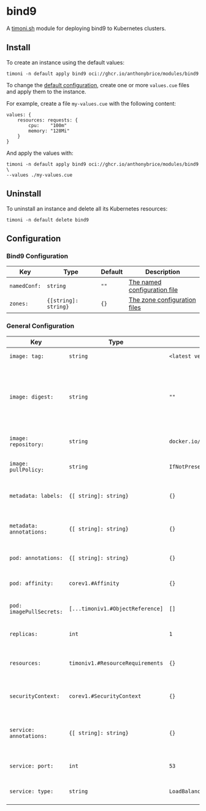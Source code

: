 # bind9

A [timoni.sh](http://timoni.sh) module for deploying bind9 to Kubernetes clusters.

## Install

To create an instance using the default values:

```shell
timoni -n default apply bind9 oci://ghcr.io/anthonybrice/modules/bind9
```

To change the [default configuration](#configuration),
create one or more `values.cue` files and apply them to the instance.

For example, create a file `my-values.cue` with the following content:

```cue
values: {
	resources: requests: {
		cpu:    "100m"
		memory: "128Mi"
	}
}
```

And apply the values with:

```shell
timoni -n default apply bind9 oci://ghcr.io/anthonybrice/modules/bind9 \
--values ./my-values.cue
```

## Uninstall

To uninstall an instance and delete all its Kubernetes resources:

```shell
timoni -n default delete bind9
```

## Configuration

### Bind9 Configuration

| Key          | Type                 | Default | Description                                                                                                |
| ------------ | -------------------- | ------- | ---------------------------------------------------------------------------------------------------------- |
| `namedConf:` | `string`             | `""`    | [The named configuration file](https://bind9.readthedocs.io/en/v9.20.4/chapter3.html#named-conf-base-file) |
| `zones:`     | `{[string]: string}` | `{}`    | [The zone configuration files](https://bind9.readthedocs.io/en/v9.20.4/chapter3.html#example-com-base-zone-file) |

### General Configuration

| Key                      | Type                             | Default                                     | Description                                                                                                                                  |
| ------------------------ | -------------------------------- | ------------------------------------------- | -------------------------------------------------------------------------------------------------------------------------------------------- |
| `image: tag:`            | `string`                         | `<latest version>`                          | Container image tag                                                                                                                          |
| `image: digest:`         | `string`                         | `""`                                        | Container image digest, takes precedence over `tag` when specified                                                                           |
| `image: repository:`     | `string`                         | `docker.io/internetsystemsconsortium/bind9` | Container image repository                                                                                                                   |
| `image: pullPolicy:`     | `string`                         | `IfNotPresent`                              | [Kubernetes image pull policy](https://kubernetes.io/docs/concepts/containers/images/#image-pull-policy)                                     |
| `metadata: labels:`      | `{[ string]: string}`            | `{}`                                        | Common labels for all resources                                                                                                              |
| `metadata: annotations:` | `{[ string]: string}`            | `{}`                                        | Common annotations for all resources                                                                                                         |
| `pod: annotations:`      | `{[ string]: string}`            | `{}`                                        | Annotations applied to pods                                                                                                                  |
| `pod: affinity:`         | `corev1.#Affinity`               | `{}`                                        | [Kubernetes affinity and anti-affinity](https://kubernetes.io/docs/concepts/scheduling-eviction/assign-pod-node/#affinity-and-anti-affinity) |
| `pod: imagePullSecrets:` | `[...timoniv1.#ObjectReference]` | `[]`                                        | [Kubernetes image pull secrets](https://kubernetes.io/docs/concepts/containers/images/#specifying-imagepullsecrets-on-a-pod)                 |
| `replicas:`              | `int`                            | `1`                                         | Kubernetes deployment replicas                                                                                                               |
| `resources:`             | `timoniv1.#ResourceRequirements` | `{}`                                        | [Kubernetes resource requests and limits](https://kubernetes.io/docs/concepts/configuration/manage-resources-containers)                     |
| `securityContext:`       | `corev1.#SecurityContext`        | `{}`                                        | [Kubernetes container security context](https://kubernetes.io/docs/tasks/configure-pod-container/security-context)                           |
| `service: annotations:`  | `{[ string]: string}`            | `{}`                                        | Annotations applied to the Kubernetes Service                                                                                                |
| `service: port:`         | `int`                            | `53`                                        | Kubernetes Service HTTP port                                                                                                                 |
| `service: type:`         | `string`                         | `LoadBalancer`                              | Kubernetes Service type                                                                                                                      |
